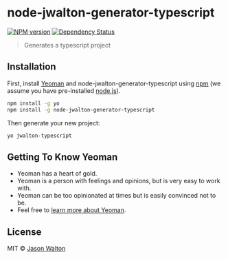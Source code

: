 # node-jwalton-generator-typescript

[![NPM version][npm-image]][npm-url] [![Dependency Status][daviddm-image]][daviddm-url]
> Generates a typescript project

## Installation

First, install [Yeoman](http://yeoman.io) and node-jwalton-generator-typescript using [npm](https://www.npmjs.com/) (we assume you have pre-installed [node.js](https://nodejs.org/)).

```bash
npm install -g yo
npm install -g node-jwalton-generator-typescript
```

Then generate your new project:

```bash
yo jwalton-typescript
```

## Getting To Know Yeoman

* Yeoman has a heart of gold.
* Yeoman is a person with feelings and opinions, but is very easy to work with.
* Yeoman can be too opinionated at times but is easily convinced not to be.
* Feel free to [learn more about Yeoman](http://yeoman.io/).

## License

MIT © [Jason Walton](https://www.thedreaming.org/)

[npm-image]: https://badge.fury.io/js/node-jwalton-generator-typescript.svg
[npm-url]: https://npmjs.org/package/node-jwalton-generator-typescript
[travis-image]: https://travis-ci.org/jwalton/node-jwalton-generator-typescript.svg?branch=master
[daviddm-image]: https://david-dm.org/jwalton/node-jwalton-generator-typescript.svg?theme=shields.io
[daviddm-url]: https://david-dm.org/jwalton/node-jwalton-generator-typescript
